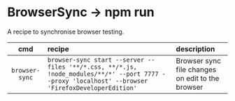 # BrowserSync → npm run

A recipe to synchronise browser testing.

| cmd | recipe | description |
|:---:|:---|:---|
| `browser-sync` | `browser-sync start --server --files '**/*.css, **/*.js, !node_modules/**/*' --port 7777 --proxy 'localhost' --browser 'FirefoxDeveloperEdition'` | Browser sync file changes on edit to the browser |
